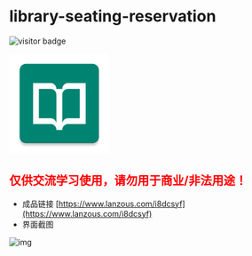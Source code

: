 # library-seating-reservation
![visitor badge](https://visitor-badge.vercel.app/p/yaokui2018.library-seating-reservation)

<img src="https://github.com/yaokui2018/library-seating-reservation/blob/master/app/src/main/ic_launcher-web.png?raw=true" width="180">

## <font color=red>仅供交流学习使用，请勿用于商业/非法用途！</font>

- 成品链接 [https://www.lanzous.com/i8dcsyf](https://www.lanzous.com/i8dcsyf)
- 界面截图

![img](http://yaokui.ltd:8080/seat/1/00.jpg)
